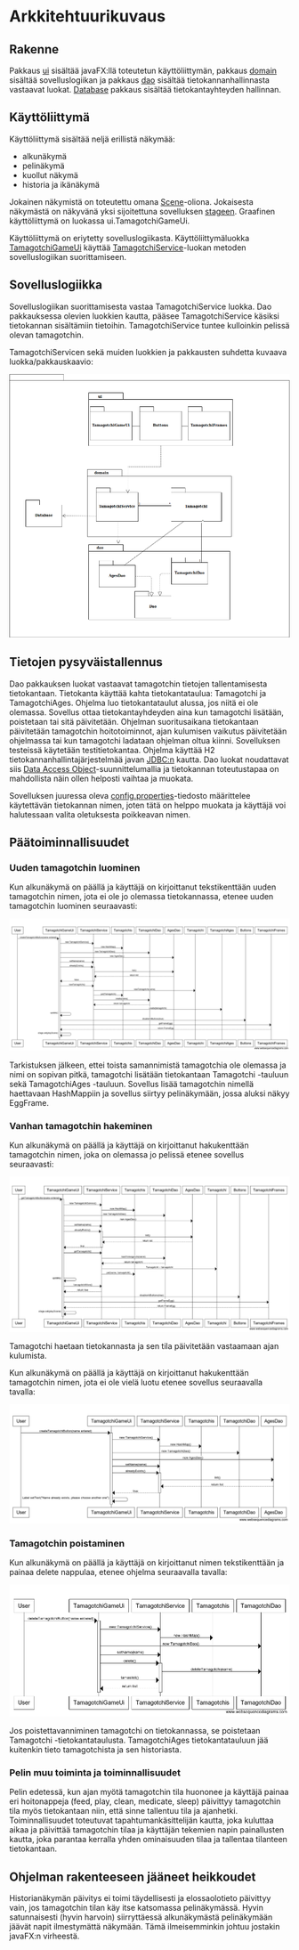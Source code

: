 # Arkkitehtuurikuvaus

## Rakenne

Pakkaus [ui](https://github.com/millalin/ot-harjoitustyo/tree/master/TamagotchiGame/src/main/java/ui) sisältää javaFX:llä toteutetun käyttöliittymän, pakkaus [domain](https://github.com/millalin/ot-harjoitustyo/tree/master/TamagotchiGame/src/main/java/domain) sisältää sovelluslogiikan ja pakkaus [dao](https://github.com/millalin/ot-harjoitustyo/tree/master/TamagotchiGame/src/main/java/dao) sisältää tietokannanhallinnasta vastaavat luokat. [Database](https://github.com/millalin/ot-harjoitustyo/tree/master/TamagotchiGame/src/main/java/database) pakkaus sisältää tietokantayhteyden hallinnan. 

## Käyttöliittymä

Käyttöliittymä sisältää neljä erillistä näkymää: 

- alkunäkymä
- pelinäkymä
- kuollut näkymä
- historia ja ikänäkymä

Jokainen näkymistä on toteutettu omana [Scene](https://docs.oracle.com/javase/8/javafx/api/javafx/scene/Scene.html)-oliona. Jokaisesta näkymästä on näkyvänä yksi sijoitettuna sovelluksen [stageen](https://docs.oracle.com/javase/8/javafx/api/javafx/stage/Stage.html). Graafinen käyttöliittymä on luokassa ui.TamagotchiGameUi. 

Käyttöliittymä on eriytetty sovelluslogiikasta. Käyttöliittymäluokka [TamagotchiGameUi](https://github.com/millalin/ot-harjoitustyo/blob/master/TamagotchiGame/src/main/java/ui/TamagotchiGameUi.java) käyttää [TamagotchiService](https://github.com/millalin/ot-harjoitustyo/blob/master/TamagotchiGame/src/main/java/domain/TamagotchiService.java)-luokan metoden sovelluslogiikan suorittamiseen. 

## Sovelluslogiikka 

Sovelluslogiikan suorittamisesta vastaa TamagotchiService luokka. Dao pakkauksessa olevien luokkien kautta, pääsee TamagotchiService käsiksi tietokannan sisältämiin tietoihin. TamagotchiService tuntee kulloinkin pelissä olevan tamagotchin. 

TamagotchiServicen sekä muiden luokkien ja pakkausten suhdetta kuvaava luokka/pakkauskaavio:

![alt.text](kaavio.png)

## Tietojen pysyväistallennus

Dao pakkauksen luokat vastaavat tamagotchin tietojen tallentamisesta tietokantaan. Tietokanta käyttää kahta tietokantataulua: Tamagotchi ja TamagotchiAges. Ohjelma luo tietokantataulut alussa, jos niitä ei ole olemassa. Sovellus ottaa tietokantayhdeyden aina kun tamagotchi lisätään, poistetaan tai sitä päivitetään. Ohjelman suoritusaikana tietokantaan päivitetään tamagotchin hoitotoiminnot, ajan kulumisen vaikutus päivitetään ohjelmassa tai kun tamagotchi ladataan ohjelman oltua kiinni. Sovelluksen testeissä käytetään testitietokantaa. Ohjelma käyttää H2 tietokannanhallintajärjestelmää javan [JDBC:n](https://www.oracle.com/technetwork/java/javase/jdbc/index.html) kautta.  Dao luokat noudattavat siis [Data Access Object](https://en.wikipedia.org/wiki/Data_access_object)-suunnittelumallia ja tietokannan toteutustapaa on mahdollista näin ollen helposti vaihtaa ja muokata. 

Sovelluksen juuressa oleva [config.properties](https://github.com/millalin/ot-harjoitustyo/blob/master/TamagotchiGame/config.properties)-tiedosto määrittelee käytettävän tietokannan nimen, joten tätä on helppo muokata ja käyttäjä voi halutessaan valita oletuksesta poikkeavan nimen. 
 
## Päätoiminnallisuudet

### Uuden tamagotchin luominen

Kun alkunäkymä on päällä ja käyttäjä on kirjoittanut tekstikenttään uuden tamagotchin nimen, jota ei ole jo olemassa tietokannassa, etenee uuden tamagotchin luominen seuraavasti: 

![alt.text](sekvenssikaavio.new.png)

Tarkistuksen jälkeen, ettei toista samannimistä tamagotchia ole olemassa ja nimi on sopivan pitkä, tamagotchi lisätään tietokantaan Tamagotchi -tauluun sekä TamagotchiAges -tauluun. Sovellus lisää tamagotchin nimellä haettavaan HashMappiin ja sovellus siirtyy pelinäkymään, jossa aluksi näkyy EggFrame. 

### Vanhan tamagotchin hakeminen

Kun alkunäkymä on päällä ja käyttäjä on kirjoittanut hakukenttään tamagotchin nimen, joka on olemassa jo pelissä etenee sovellus seuraavasti:

![alt.text](sekvenssikaavio_gettama.png)

Tamagotchi haetaan tietokannasta ja sen tila päivitetään vastaamaan ajan kulumista.


Kun alkunäkymä on päällä ja käyttäjä on kirjoittanut hakukenttään tamagotchin nimen, jota ei ole vielä luotu etenee sovellus seuraavalla tavalla:

![alt.text](sekvenssikaavio.alreadyexists.png)

### Tamagotchin poistaminen

Kun alkunäkymä on päällä ja käyttäjä on kirjoittanut nimen tekstikenttään ja painaa delete nappulaa, etenee ohjelma seuraavalla tavalla:

![alt.text](sekvenssikaaviodelete.png)

Jos poistettavanniminen tamagotchi on tietokannassa, se poistetaan Tamagotchi -tietokantataulusta. TamagotchiAges tietokantatauluun jää kuitenkin tieto tamagotchista ja sen historiasta. 

### Pelin muu toiminta ja toiminnallisuudet

Pelin edetessä, kun ajan myötä tamagotchin tila huononee ja käyttäjä painaa eri hoitonappeja (feed, play, clean, medicate, sleep) päivittyy tamagotchin tila myös tietokantaan niin, että sinne tallentuu tila ja ajanhetki. Toiminnallisuudet toteutuvat tapahtumankäsittelijän kautta, joka kuluttaa aikaa ja päivittää tamagotchin tilaa ja käyttäjän tekemien napin painallusten kautta, joka parantaa kerralla yhden ominaisuuden tilaa ja tallentaa tilanteen tietokantaan. 


## Ohjelman rakenteeseen jääneet heikkoudet

Historianäkymän päivitys ei toimi täydellisesti ja elossaolotieto päivittyy vain, jos tamagotchin tilan käy itse katsomassa pelinäkymässä. Hyvin satunnaisesti (hyvin harvoin) siirryttäessä alkunäkymästä pelinäkymään jäävät napit ilmestymättä näkymään. Tämä ilmeisemminkin johtuu jostakin javaFX:n virheestä. 
